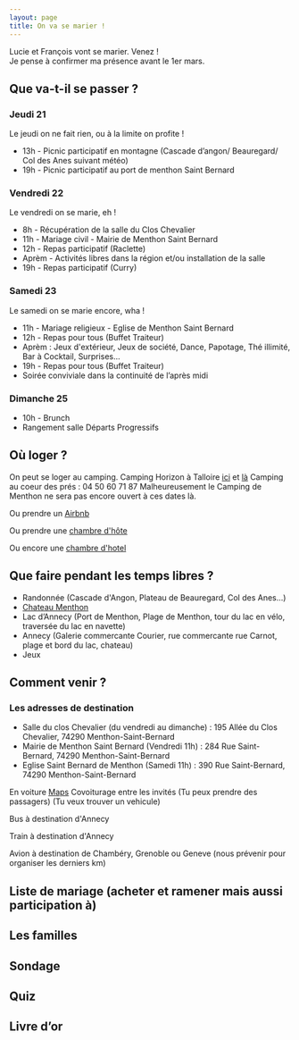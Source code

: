 ```yaml
---
layout: page
title: On va se marier !
---
```


Lucie et François vont se marier. Venez !  
Je pense à confirmer ma présence avant le 1er mars.


## Que va-t-il se passer ?
### Jeudi 21
Le jeudi on ne fait rien, ou à la limite on profite !

* 13h - Picnic participatif en montagne (Cascade d’angon/ Beauregard/ Col des Anes suivant météo)
* 19h - Picnic participatif au port de menthon Saint Bernard

### Vendredi 22
Le vendredi on se marie, eh !

* 8h - Récupération de la salle du Clos Chevalier
* 11h - Mariage civil - Mairie de Menthon Saint Bernard
* 12h - Repas participatif (Raclette)
* Aprèm - Activités libres dans la région et/ou installation de la salle
* 19h - Repas participatif (Curry)

### Samedi 23
Le samedi on se marie encore, wha !

* 11h - Mariage religieux - Eglise de Menthon Saint Bernard
* 12h - Repas pour tous (Buffet Traiteur)
* Aprèm : Jeux d'extérieur, Jeux de société, Dance, Papotage, Thé illimité, Bar à Cocktail, Surprises...
* 19h - Repas pour tous (Buffet Traiteur)
* Soirée conviviale dans la continuité de l’après midi

### Dimanche 25
* 10h - Brunch
* Rangement salle
Départs Progressifs

## Où loger ?
On peut se loger au camping.
Camping Horizon à Talloire [ici](http://www.camping-horizon.fr/index.htm) et [là](https://premium.secureholiday.net/fr/4180/)
Camping au coeur des prés : 04 50 60 71 87
Malheureusement le Camping de Menthon ne sera pas encore ouvert à ces dates là.

Ou prendre un [Airbnb](https://www.airbnb.fr/s/Menthon~Saint~Bernard--France/homes?refinement_paths%5B%5D=%2Fhomes&current_tab_id=home_tab&selected_tab_id=home_tab&source=mc_search_bar&click_referer=t%3ASEE_ALL%7Csid%3Afd6573b7-eaff-4a36-a0e0-ca05c28d7650%7Cst%3ALANDING_PAGE_MARQUEE&ne_lat=45.90271147982516&ne_lng=6.254606644672208&sw_lat=45.83505848749692&sw_lng=6.169462601703458&zoom=13&search_by_map=true&search_type=unknown&screen_size=large&hide_dates_and_guests_filters=false&checkin=2020-05-21&checkout=2020-05-24&adults=1)

Ou prendre une [chambre d'hôte](https://www.chambres-hotes.fr/chambres-hotes-search.html?mots_cles=Menthon%20Saint-Bernard&id_ville=32487&lat_lon_centre=45.840794,6.216505&rayon=6&date_arrivee=21%2F05%2F2020&date_depart=24%2F05%2F2020&nb_adultes=1&nb_enfants=0&nb_personnes=1&nb_chambres=1&prix_mini=&prix_maxi=&capa_max_ch_famille=&section_site_default=chambreshotes&s=1)

Ou encore une [chambre d'hotel](https://www.viamichelin.fr/web/Hotels?geoboundaries=45.8397429,6.1701107:45.8836155,6.2319088)

## Que faire pendant les temps libres ?
* Randonnée (Cascade d'Angon, Plateau de Beauregard, Col des Anes...)
* [Chateau Menthon](https://www.chateau-de-menthon.com/)
* Lac d’Annecy (Port de Menthon, Plage de Menthon, tour du lac en vélo, traversée du lac en navette)
* Annecy (Galerie commercante Courier, rue commercante rue Carnot, plage et bord du lac, chateau)
* Jeux

## Comment venir ?
### Les adresses de destination
* Salle du clos Chevalier (du vendredi au dimanche) : 195 Allée du Clos Chevalier, 74290 Menthon-Saint-Bernard
* Mairie de Menthon Saint Bernard (Vendredi 11h) : 284 Rue Saint-Bernard, 74290 Menthon-Saint-Bernard
* Eglise Saint Bernard de Menthon (Samedi 11h) : 390 Rue Saint-Bernard, 74290 Menthon-Saint-Bernard

En voiture
[Maps](https://www.google.fr/maps/dir//74290+Menthon-Saint-Bernard/@45.8605377,6.1597176,13z/data=!4m9!4m8!1m0!1m5!1m1!1s0x478b9192898904af:0x408ab2ae4ba9c80!2m2!1d6.194737!2d45.860543!3e0)
Covoiturage entre les invités (Tu peux prendre des passagers) (Tu veux trouver un vehicule)

Bus à destination d'Annecy

Train à destination d'Annecy

Avion à destination de Chambéry, Grenoble ou Geneve (nous prévenir pour organiser les derniers km)

## Liste de mariage (acheter et ramener mais aussi participation à)
## Les familles
## Sondage
## Quiz
## Livre d’or
